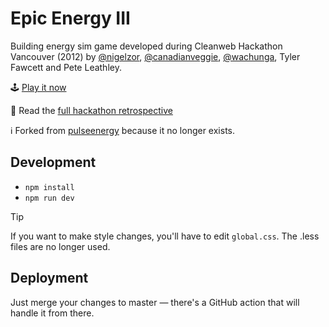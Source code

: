 # Epic Energy III

Building energy sim game developed during Cleanweb Hackathon Vancouver (2012) by [@nigelzor](https://github.com/nigelzor), [@canadianveggie](https://github.com/canadianveggie), [@wachunga](https://github.com/wachunga), Tyler Fawcett and Pete Leathley.

🕹️ [Play it now](https://wachunga.github.io/epic-energy)

👀 Read the [full hackathon retrospective](https://canadianveggie.com/2012/10/02/cleanweb-hackathon-epic-energy-iii/)

ℹ️ Forked from [pulseenergy](https://github.com/pulseenergy/epic-energy) because it no longer exists.

## Development

- `npm install`
- `npm run dev`

> [!TIP]  
> If you want to make style changes, you'll have to edit `global.css`. The .less files are no longer used.

## Deployment

Just merge your changes to master — there's a GitHub action that will handle it from there.
